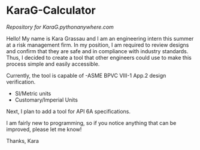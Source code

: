 # KaraG-Calculator
*Repository for KaraG.pythonanywhere.com*

Hello! My name is Kara Grassau and I am an engineering intern this summer at a risk management firm.
In my position, I am required to review designs and confirm that they are safe and in compliance with industry standards. Thus, I decided to create a tool that other engineers could use to make this process simple and easily accessible. 

Currently, the tool is capable of
-ASME BPVC VIII-1 App.2 design verification.
   - SI/Metric units
   - Customary/Imperial Units

Next, I plan to add a tool for API 6A specifications.

I am fairly new to programming, so if you notice anything that can be improved, please let me know!

Thanks,
Kara
